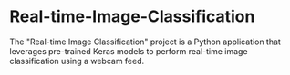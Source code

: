 # Real-time-Image-Classification
 The "Real-time Image Classification" project is a Python application that leverages pre-trained Keras models to perform real-time image classification using a webcam feed. 
